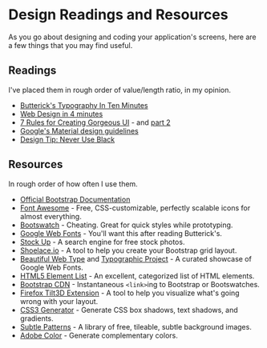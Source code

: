 # Design Readings and Resources

As you go about designing and coding your application's screens, here are a few things that you may find useful.

## Readings

I've placed them in rough order of value/length ratio, in my opinion.

 - [Butterick's Typography In Ten Minutes](http://practicaltypography.com/typography-in-ten-minutes.html)
 - [Web Design in 4 minutes](http://jgthms.com/web-design-in-4-minutes/)
 - [7 Rules for Creating Gorgeous UI](https://medium.com/@erikdkennedy/7-rules-for-creating-gorgeous-ui-part-1-559d4e805cda) - and [part 2](https://medium.com/@erikdkennedy/7-rules-for-creating-gorgeous-ui-part-2-430de537ba96)
 - [Google's Material design guidelines](https://material.io/guidelines/material-design/introduction.html)
 - [Design Tip: Never Use Black](https://ianstormtaylor.com/design-tip-never-use-black)
 
## Resources

In rough order of how often I use them.

 - [Official Bootstrap Documentation][7]
 - [Font Awesome][8] - Free, CSS-customizable, perfectly scalable icons for almost everything.
 - [Bootswatch][5] - Cheating. Great for quick styles while prototyping.
 - [Google Web Fonts][2] - You'll want this after reading Butterick's.
 - [Stock Up][6] - A search engine for free stock photos.
 - [Shoelace.io][10] - A tool to help you create your Bootstrap grid layout.
 - [Beautiful Web Type][3] and [Typographic Project][4] - A curated showcase of Google Web Fonts.
 - [HTML5 Element List][9] - An excellent, categorized list of HTML elements.
 - [Bootstrap CDN](http://www.bootstrapcdn.com/) - Instantaneous `<link>`ing to Bootstrap or Bootswatches.
 - [Firefox Tilt3D Extension][11] - A tool to help you visualize what's going wrong with your layout.
 - [CSS3 Generator][12] - Generate CSS box shadows, text shadows, and gradients. 
 - [Subtle Patterns][13] - A library of free, tileable, subtle background images.
 - [Adobe Color][14] - Generate complementary colors.
 
  [2]: https://www.google.com/fonts
  [3]: http://hellohappy.org/beautiful-web-type/?1
  [4]: http://femmebot.github.io/google-type/
  [5]: http://bootswatch.com
  [6]: http://www.sitebuilderreport.com/stock-up
  [7]: http://getbootstrap.com/components/
  [8]: http://fortawesome.github.io/Font-Awesome/icons/
  [9]: https://developer.mozilla.org/en-US/docs/Web/Guide/HTML/HTML5/HTML5_element_list
  [10]: http://shoelace.io
  [11]: https://addons.mozilla.org/en-US/firefox/addon/tilt/
  [12]: http://css3gen.com/box-shadow/
  [13]: http://subtlepatterns.com
  [14]: http://color.adobe.com